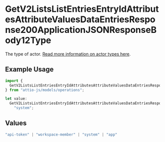 # GetV2ListsListEntriesEntryIdAttributesAttributeValuesDataEntriesResponse200ApplicationJSONResponseBody12Type

The type of actor. [Read more information on actor types here](/docs/actors).

## Example Usage

```typescript
import {
  GetV2ListsListEntriesEntryIdAttributesAttributeValuesDataEntriesResponse200ApplicationJSONResponseBody12Type,
} from "attio-js/models/operations";

let value:
  GetV2ListsListEntriesEntryIdAttributesAttributeValuesDataEntriesResponse200ApplicationJSONResponseBody12Type =
    "system";
```

## Values

```typescript
"api-token" | "workspace-member" | "system" | "app"
```